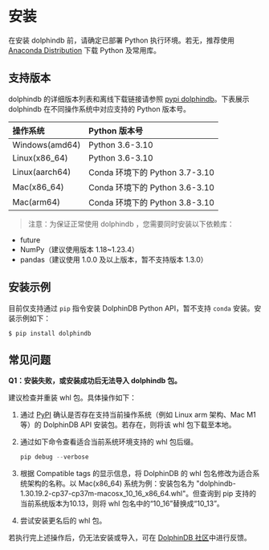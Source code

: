 # 安装

在安装 dolphindb 前，请确定已部署 Python 执行环境。若无，推荐使用 [Anaconda Distribution](https://www.anaconda.com/products/distribution) 下载 Python 及常用库。

## 支持版本

dolphindb 的详细版本列表和离线下载链接请参照 [pypi dolphindb](https://pypi.org/project/dolphindb/1.30.21.1/#files)。下表展示 dolphindb 在不同操作系统中对应支持的 Python 版本号。

| 操作系统       | Python 版本号                        |
| :------------ | :----------------------------------- |
| Windows(amd64)| Python 3.6-3.10                      |
| Linux(x86_64) | Python 3.6-3.10                      |
| Linux(aarch64)| Conda 环境下的 Python 3.7-3.10        |
| Mac(x86_64)   | Conda 环境下的 Python 3.6-3.10        |
| Mac(arm64)    | Conda 环境下的 Python 3.8-3.10        |

> 注意：为保证正常使用 dolphindb ，您需要同时安装以下依赖库：

* future
* NumPy（建议使用版本 1.18~1.23.4）
* pandas（建议使用 1.0.0 及以上版本，暂不支持版本 1.3.0）

## 安装示例

目前仅支持通过 `pip` 指令安装  DolphinDB Python API，暂不支持 `conda` 安装。安装示例如下：

```Console
$ pip install dolphindb
```

## 常见问题

**Q1：安装失败，或安装成功后无法导入 dolphindb 包。**

建议检查并重装 whl 包。具体操作如下：

1. 通过 [PyPI](https://pypi.org/) 确认是否存在支持当前操作系统（例如 Linux arm 架构、Mac M1 等）的 DolphinDB API 安装包。若存在，则将该 whl 包下载至本地。
2. 通过如下命令查看适合当前系统环境支持的 whl 包后缀。

   ```python
   pip debug --verbose
   ```

3. 根据 Compatible tags 的显示信息，将 DolphinDB 的 whl 包名修改为适合系统架构的名称。以 Mac(x86_64) 系统为例：安装包名为 "dolphindb-1.30.19.2-cp37-cp37m-macosx_10_16_x86_64.whl"。但查询到 pip 支持的当前系统版本为10.13，则将 whl 包名中的“10_16”替换成“10_13”。
4. 尝试安装更名后的 whl 包。

若执行完上述操作后，仍无法安装或导入，可在 [DolphinDB 社区](https://ask.dolphindb.net)中进行反馈。
